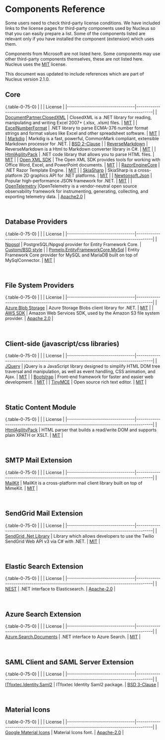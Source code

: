 # Components Reference
Some users need to check third-party license conditions.  We have included links to the license pages  for third-party components used
by Nucleus so that you can easily prepare a list.  Some of the components listed are relevant only if you have installed the component 
(extension) which uses them.

Components from Microsoft are not listed here.  Some components may use other third-party components themselves, these are not listed here.  Nucleus 
uses the [MIT](https://github.com/Inventua/nucleus-core/blob/main/Nucleus.Web/license.txt) license.

This document was updated to include references which are part of Nucleus version 2.1.0.

## Core
{.table-0-75-0}
|                                  |                                                             | License                         |
|----------------------------------|--------------------------------------------------------------------------------------|
| [DocumentPartner.ClosedXML](https://github.com/ClosedXML/ClosedXML)	| ClosedXML is a .NET library for reading, manipulating and writing Excel 2007+ (.xlsx, .xlsm) files.	| [MIT](https://github.com/ClosedXML/ClosedXML/blob/develop/LICENSE) |
| [ExcelNumberFormat](https://github.com/andersnm/ExcelNumberFormat)	| .NET library to parse ECMA-376 number format strings and format values like Excel and other spreadsheet software.	| [MIT](https://github.com/andersnm/ExcelNumberFormat/blob/master/LICENSE) |
| [Markdig](https://github.com/xoofx/markdig)  |	Markdig is a fast, powerful, CommonMark compliant, extensible Markdown processor for .NET. |	[BSD 2-Clause](https://github.com/xoofx/markdig/blob/master/license.txt) |
| [ReverseMarkdown](https://github.com/mysticmind/reversemarkdown-net)  |	ReverseMarkdown is a Html to Markdown converter library in C#. |	[MIT](https://github.com/mysticmind/reversemarkdown-net?tab=MIT-1-ov-file#readme) |
| [HtmlAgilityPack](https://github.com/zzzprojects/html-agility-pack)  |	.NET code library that allows you to parse HTML files. |	[MIT](https://github.com/zzzprojects/html-agility-pack?tab=MIT-1-ov-file#readme) |
| [Open XML SDK](https://github.com/dotnet/Open-XML-SDK)	| The Open XML SDK provides tools for working with Office Word, Excel, and PowerPoint documents.	| [MIT](https://github.com/dotnet/Open-XML-SDK/blob/main/LICENSE) |
| [RazorEngineCore](https://github.com/adoconnection/RazorEngineCore)  |	.NET Razor Template Engine. |	[MIT](https://github.com/adoconnection/RazorEngineCore/blob/master/LICENSE) |
| [SkiaSharp](https://github.com/mono/SkiaSharp)  |	SkiaSharp is a cross-platform 2D graphics API for .NET platforms. |	[MIT](https://github.com/mono/SkiaSharp/blob/main/LICENSE.md) |
| [Newtonsoft.Json](https://github.com/JamesNK/Newtonsoft.Json)  |	Popular high-performance JSON framework for .NET. |	[MIT](https://github.com/JamesNK/Newtonsoft.Json/blob/master/LICENSE.md) |
| [OpenTelemetry](https://opentelemetry.io/) |OpenTelemetry is a vendor-neutral open source observability framework for instrumenting, generating, collecting, and exporting telemetry data. | [Apache2.0](https://github.com/open-telemetry/opentelemetry-dotnet/blob/main/LICENSE.TXT) |

<br/>  

## Database Providers
{.table-0-75-0}
|                                  |                                                             | License                         |
|----------------------------------|--------------------------------------------------------------------------------------|
| [Npgsql](https://github.com/npgsql/efcore.pg) | PostgreSQL/Npgsql provider for Entity Framework Core. |	[Custom/BSD style](https://github.com/npgsql/efcore.pg/blob/main/LICENSE) |
| [Pomelo.EntityFrameworkCore.MySql](https://github.com/PomeloFoundation/Pomelo.EntityFrameworkCore.MySql) | Entity Framework Core provider for MySQL and MariaDB built on top of MySqlConnector. |	[MIT](https://github.com/PomeloFoundation/Pomelo.EntityFrameworkCore.MySql/blob/master/LICENSE) |

<br/>  

## File System Providers
{.table-0-75-0}
|                                  |                                                             | License                         |
|----------------------------------|--------------------------------------------------------------------------------------|
| [Azure Blob Storage](https://learn.microsoft.com/en-au/azure/storage/blobs/storage-blobs-overview) | Azure Storage Blobs client library for .NET. |	[MIT](https://licenses.nuget.org/MIT) |
| [AWS SDK](https://github.com/aws/aws-sdk-net/) | Amazon Web Services SDK, used by the Amazon S3 file system provider. |	[Apache 2.0](https://aws.amazon.com/apache-2-0/) |

<br/>  

## Client-side (javascript/css libraries)
{.table-0-75-0}
|                                  |                                                             | License                         |
|----------------------------------|--------------------------------------------------------------------------------------|
| [JQuery](https://github.com/jquery/jquery)    |  jQuery is a JavaScript library designed to simplify HTML DOM tree traversal and manipulation, as well as event handling, CSS animation, and Ajax. | [MIT](https://jquery.org/license/) |
| [Bootstrap](https://github.com/twbs/bootstrap) | Front-end framework for faster and easier web development. | [MIT](https://github.com/twbs/bootstrap/blob/main/LICENSE) |
| [TinyMCE](https://github.com/tinymce/tinymce/tree/master) | Open source rich text editor. | [MIT](https://github.com/tinymce/tinymce/blob/master/LICENSE.TXT) |

<br/>

## Static Content Module
{.table-0-75-0}
|                                  |                                                             | License                         |
|----------------------------------|--------------------------------------------------------------------------------------|
| [HtmlAgilityPack](https://github.com/zzzprojects/html-agility-pack) | HTML parser that builds a read/write DOM and supports plain XPATH or XSLT. |	[MIT](https://github.com/zzzprojects/html-agility-pack/blob/master/LICENSE) |

<br/>

## SMTP Mail Extension
{.table-0-75-0}
|                                  |                                                             | License                         |
|----------------------------------|--------------------------------------------------------------------------------------|
| [MailKit](https://github.com/jstedfast/MailKit)  |	MailKit is a cross-platform mail client library built on top of MimeKit.	| [MIT](https://github.com/jstedfast/MailKit/blob/master/LICENSE) |

<br/>

## SendGrid Mail Extension
{.table-0-75-0}
|                                  |                                                             | License                         |
|----------------------------------|--------------------------------------------------------------------------------------|
| [SendGrid .Net Library](https://github.com/sendgrid/sendgrid-csharp)  |	Library which allows developers to use the Twilio SendGrid Web API v3 via C# with .NET.	| [MIT](https://github.com/sendgrid/sendgrid-csharp/blob/main/LICENSE) |

<br/>

## Elastic Search Extension
{.table-0-75-0}
|                                  |                                                             | License                         |
|----------------------------------|--------------------------------------------------------------------------------------|
| [NEST](https://github.com/elastic/elasticsearch-net) | .NET interface to Elasticsearch.	| [Apache-2.0](https://github.com/elastic/elasticsearch-net/blob/main/LICENSE.txt) |	

<br/>

## Azure Search Extension
{.table-0-75-0}
|                                  |                                                             | License                         |
|----------------------------------|--------------------------------------------------------------------------------------|
| [Azure.Search.Documents](https://github.com/Azure/azure-sdk-for-net/tree/main/sdk/search/Azure.Search.Documents) | .NET interface to Azure Search.	| [MIT](https://github.com/Azure/azure-sdk-for-net/blob/main/LICENSE.txt) |	

<br/>

## SAML Client and SAML Server Extension
{.table-0-75-0}
|                                  |                                                             | License                         |
|----------------------------------|--------------------------------------------------------------------------------------|
| [ITfoxtec.Identity.Saml2](https://github.com/ITfoxtec/ITfoxtec.Identity.Saml2) | ITfoxtec Identity Saml2 package.	| [BSD 3-Clause](https://github.com/ITfoxtec/ITfoxtec.Identity.Saml2/blob/master/LICENSE) |	

<br/>

## Material Icons
{.table-0-75-0}
|                                  |                                                             | License                         |
|----------------------------------|--------------------------------------------------------------------------------------|
| [Google Material Icons](https://developers.google.com/fonts/docs/material_icons) | Material Icons font.	| [Apache-2.0](https://www.apache.org/licenses/LICENSE-2.0.txt) |	

<br/>

